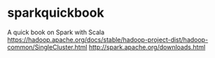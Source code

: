 # sparkquickbook
A quick book on Spark with Scala
https://hadoop.apache.org/docs/stable/hadoop-project-dist/hadoop-common/SingleCluster.html
http://spark.apache.org/downloads.html

